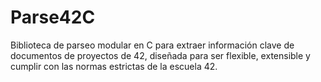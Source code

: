 # Parse42C
Biblioteca de parseo modular en C para extraer información clave de documentos de proyectos de 42, diseñada para ser flexible, extensible y cumplir con las normas estrictas de la escuela 42.
